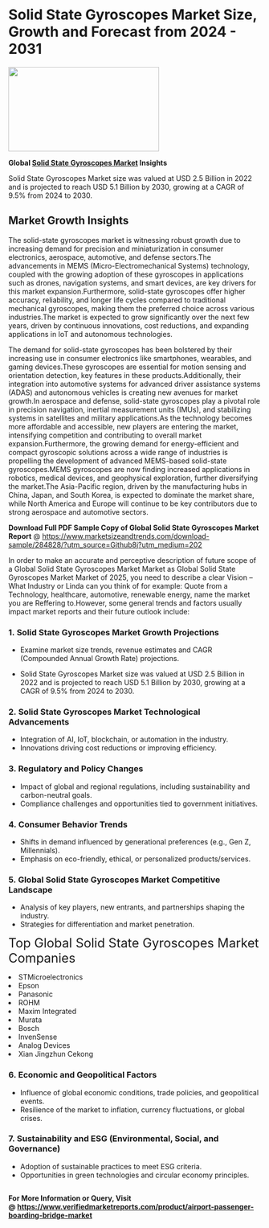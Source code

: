 <H1>Solid State Gyroscopes Market Size, Growth and Forecast from 2024 - 2031</H1><img class="aligncenter size-medium wp-image-584254" src="https://thirdeyenews.in/wp-content/uploads/2024/09/Global-Market-Research-300x168.jpeg" alt="" width="300" height="168" /><p><strong>Global&nbsp;<a href="https://www.marketsizeandtrends.com/download-sample/284828/?utm_source=Github8j?utm_medium=202">Solid State Gyroscopes Market</a> Insights</strong></p><p>Solid State Gyroscopes Market size was valued at USD 2.5 Billion in 2022 and is projected to reach USD 5.1 Billion by 2030, growing at a CAGR of 9.5% from 2024 to 2030.</p><p><h2>Market Growth Insights</h2> <p>The solid-state gyroscopes market is witnessing robust growth due to increasing demand for precision and miniaturization in consumer electronics, aerospace, automotive, and defense sectors.The advancements in MEMS (Micro-Electromechanical Systems) technology, coupled with the growing adoption of these gyroscopes in applications such as drones, navigation systems, and smart devices, are key drivers for this market expansion.Furthermore, solid-state gyroscopes offer higher accuracy, reliability, and longer life cycles compared to traditional mechanical gyroscopes, making them the preferred choice across various industries.The market is expected to grow significantly over the next few years, driven by continuous innovations, cost reductions, and expanding applications in IoT and autonomous technologies.</p> <p>The demand for solid-state gyroscopes has been bolstered by their increasing use in consumer electronics like smartphones, wearables, and gaming devices.These gyroscopes are essential for motion sensing and orientation detection, key features in these products.Additionally, their integration into automotive systems for advanced driver assistance systems (ADAS) and autonomous vehicles is creating new avenues for market growth.In aerospace and defense, solid-state gyroscopes play a pivotal role in precision navigation, inertial measurement units (IMUs), and stabilizing systems in satellites and military applications.As the technology becomes more affordable and accessible, new players are entering the market, intensifying competition and contributing to overall market expansion.Furthermore, the growing demand for energy-efficient and compact gyroscopic solutions across a wide range of industries is propelling the development of advanced MEMS-based solid-state gyroscopes.MEMS gyroscopes are now finding increased applications in robotics, medical devices, and geophysical exploration, further diversifying the market.The Asia-Pacific region, driven by the manufacturing hubs in China, Japan, and South Korea, is expected to dominate the market share, while North America and Europe will continue to be key contributors due to strong aerospace and automotive sectors.</p><p><span class=""><strong>Download Full PDF Sample Copy of Global Solid State Gyroscopes Market Report</strong> @ <a href="https://www.marketsizeandtrends.com/download-sample/284828/?utm_source=Github8j?utm_medium=202" target="_blank">https://www.marketsizeandtrends.com/download-sample/284828/?utm_source=Github8j?utm_medium=202</a></span></p><p>In order to make an accurate and perceptive description of future scope of a Global&nbsp;Solid State Gyroscopes Market Market as Global&nbsp;Solid State Gyroscopes Market Market of 2025, you need to describe a clear Vision &ndash; What Industry or Linda can you think of for example: Quote from a Technology, healthcare, automotive, renewable energy, name the market you are Reffering to.However, some general trends and factors usually impact market reports and their future outlook include:</p><h3>1.&nbsp;<strong>Solid State Gyroscopes Market Growth Projections</strong></h3><ul><li>Examine market size trends, revenue estimates and CAGR (Compounded Annual Growth Rate) projections.</li><li><p>Solid State Gyroscopes Market size was valued at USD 2.5 Billion in 2022 and is projected to reach USD 5.1 Billion by 2030, growing at a CAGR of 9.5% from 2024 to 2030.</p></li></ul><h3>2.&nbsp;<strong>Solid State Gyroscopes Market Technological Advancements</strong></h3><ul><li>Integration of AI, IoT, blockchain, or automation in the industry.</li><li>Innovations driving cost reductions or improving efficiency.</li></ul><h3>3.&nbsp;<strong>Regulatory and Policy Changes</strong></h3><ul><li>Impact of global and regional regulations, including sustainability and carbon-neutral goals.</li><li>Compliance challenges and opportunities tied to government initiatives.</li></ul><h3>4.&nbsp;<strong>Consumer Behavior Trends</strong></h3><ul><li>Shifts in demand influenced by generational preferences (e.g., Gen Z, Millennials).</li><li>Emphasis on eco-friendly, ethical, or personalized products/services.</li></ul><h3>5.&nbsp;<strong>Global Solid State Gyroscopes Market Competitive Landscape</strong></h3><ul><li>Analysis of key players, new entrants, and partnerships shaping the industry.</li><li>Strategies for differentiation and market penetration.</li></ul><p data-pm-slice="1 1 []"><span style="color: inherit; font-family: inherit; font-size: 25px;">Top Global Solid State Gyroscopes Market Companies</span></p><div class="" data-test-id=""><p><li>STMicroelectronics</li><li> Epson</li><li> Panasonic</li><li> ROHM</li><li> Maxim Integrated</li><li> Murata</li><li> Bosch</li><li> InvenSense</li><li> Analog Devices</li><li> Xian Jingzhun Cekong</li></p></div><h3>6.&nbsp;<strong>Economic and Geopolitical Factors</strong></h3><ul><li>Influence of global economic conditions, trade policies, and geopolitical events.</li><li>Resilience of the market to inflation, currency fluctuations, or global crises.</li></ul><h3>7.&nbsp;<strong>Sustainability and ESG (Environmental, Social, and Governance)</strong></h3><ul><li>Adoption of sustainable practices to meet ESG criteria.</li><li>Opportunities in green technologies and circular economy principles.</li></ul><h2><strong style="font-size: 14px;">For More Information or Query, Visit @&nbsp;</strong><a style="background-color: #ffffff; font-size: 14px;" href="https://www.marketsizeandtrends.com/report/solid-state-gyroscopes-market/" target="_blank">https://www.verifiedmarketreports.com/product/airport-passenger-boarding-bridge-market</a></h2>